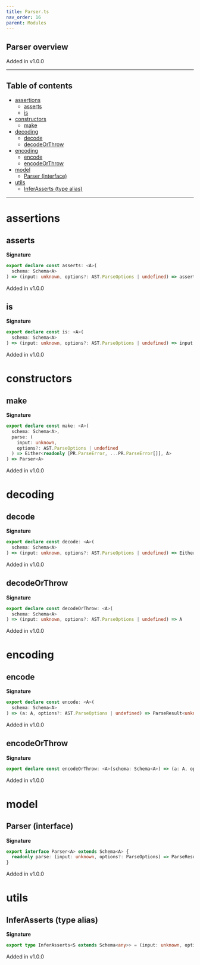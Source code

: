 ```yaml
---
title: Parser.ts
nav_order: 16
parent: Modules
---
```


## Parser overview

Added in v1.0.0

---

<h2 class="text-delta">Table of contents</h2>

- [assertions](#assertions)
  - [asserts](#asserts)
  - [is](#is)
- [constructors](#constructors)
  - [make](#make)
- [decoding](#decoding)
  - [decode](#decode)
  - [decodeOrThrow](#decodeorthrow)
- [encoding](#encoding)
  - [encode](#encode)
  - [encodeOrThrow](#encodeorthrow)
- [model](#model)
  - [Parser (interface)](#parser-interface)
- [utils](#utils)
  - [InferAsserts (type alias)](#inferasserts-type-alias)

---

# assertions

## asserts

**Signature**

```ts
export declare const asserts: <A>(
  schema: Schema<A>
) => (input: unknown, options?: AST.ParseOptions | undefined) => asserts input is A
```

Added in v1.0.0

## is

**Signature**

```ts
export declare const is: <A>(
  schema: Schema<A>
) => (input: unknown, options?: AST.ParseOptions | undefined) => input is A
```

Added in v1.0.0

# constructors

## make

**Signature**

```ts
export declare const make: <A>(
  schema: Schema<A>,
  parse: (
    input: unknown,
    options?: AST.ParseOptions | undefined
  ) => Either<readonly [PR.ParseError, ...PR.ParseError[]], A>
) => Parser<A>
```

Added in v1.0.0

# decoding

## decode

**Signature**

```ts
export declare const decode: <A>(
  schema: Schema<A>
) => (input: unknown, options?: AST.ParseOptions | undefined) => Either<readonly [PR.ParseError, ...PR.ParseError[]], A>
```

Added in v1.0.0

## decodeOrThrow

**Signature**

```ts
export declare const decodeOrThrow: <A>(
  schema: Schema<A>
) => (input: unknown, options?: AST.ParseOptions | undefined) => A
```

Added in v1.0.0

# encoding

## encode

**Signature**

```ts
export declare const encode: <A>(
  schema: Schema<A>
) => (a: A, options?: AST.ParseOptions | undefined) => ParseResult<unknown>
```

Added in v1.0.0

## encodeOrThrow

**Signature**

```ts
export declare const encodeOrThrow: <A>(schema: Schema<A>) => (a: A, options?: AST.ParseOptions | undefined) => unknown
```

Added in v1.0.0

# model

## Parser (interface)

**Signature**

```ts
export interface Parser<A> extends Schema<A> {
  readonly parse: (input: unknown, options?: ParseOptions) => ParseResult<A>
}
```

Added in v1.0.0

# utils

## InferAsserts (type alias)

**Signature**

```ts
export type InferAsserts<S extends Schema<any>> = (input: unknown, options?: ParseOptions) => asserts input is Infer<S>
```

Added in v1.0.0
